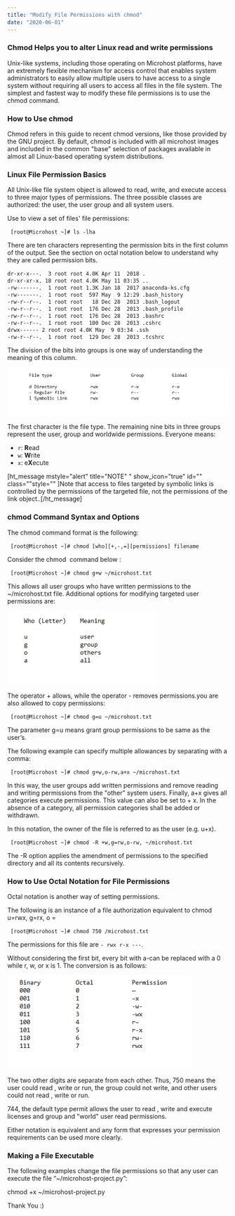 ```yaml
---
title: "Modify File Permissions with chmod"
date: "2020-06-01"
---
```


### Chmod Helps you to alter Linux read and write permissions

Unix-like systems, including those operating on Microhost platforms, have an extremely flexible mechanism for access control that enables system administrators to easily allow multiple users to have access to a single system without requiring all users to access all files in the file system. The simplest and fastest way to modify these file permissions is to use the chmod command.

### How to Use chmod

Chmod refers in this guide to recent chmod versions, like those provided by the GNU project. By default, chmod is included with all microhost images and included in the common "base" selection of packages available in almost all Linux-based operating system distributions.

### Linux File Permission Basics

All Unix-like file system object is allowed to read, write, and execute access to three major types of permissions. The three possible classes are authorized: the user, the user group and all system users.

Use to view a set of files' file permissions:

```
 [root@Microhost ~]# ls -lha 
```

There are ten characters representing the permission bits in the first column of the output. See the section on octal notation below to understand why they are called permission bits.

```
dr-xr-x---.  3 root root 4.0K Apr 11  2018 .
dr-xr-xr-x. 18 root root 4.0K May 11 03:35 ..
-rw-------.  1 root root 1.3K Jan 18  2017 anaconda-ks.cfg
-rw-------.  1 root root  597 May  9 12:29 .bash_history
-rw-r--r--.  1 root root   18 Dec 28  2013 .bash_logout
-rw-r--r--.  1 root root  176 Dec 28  2013 .bash_profile
-rw-r--r--.  1 root root  176 Dec 28  2013 .bashrc
-rw-r--r--.  1 root root  100 Dec 28  2013 .cshrc
drwx------ 2 root root 4.0K May  9 03:34 .ssh
-rw-r--r--.  1 root root  129 Dec 28  2013 .tcshrc
```

The division of the bits into groups is one way of understanding the meaning of this column.

![](images/chmod.png)

The first character is the file type. The remaining nine bits in three groups represent the user, group and worldwide permissions. Everyone means:

- `r`: **R**ead
- `w`: **W**rite
- `x`: e**X**ecute

\[ht\_message mstyle="alert" title="NOTE" " show\_icon="true" id="" class=""style="" \]Note that access to files targeted by symbolic links is controlled by the permissions of the targeted file, not the permissions of the link object..\[/ht\_message\]

### chmod Command Syntax and Options

The chmod command format is the following:

```
 [root@Microhost ~]# chmod [who][+,-,=][permissions] filename 
```

Consider the chmod  command below :

```
 [root@Microhost ~]# chmod g+w ~/microhost.txt 
```

This allows all user groups who have written permissions to the ~/microhost.txt file. Additional options for modifying targeted user permissions are:

![](images/chmod2.png)

The operator + allows, while the operator - removes permissions.you are also allowed to copy permissions:

```
 [root@Microhost ~]# chmod g=u ~/microhost.txt 
```

The parameter g=u means grant group permissions to be same as the user’s.

The following example can specify multiple allowances by separating with a comma:

```
 [root@Microhost ~]# chmod g+w,o-rw,a+x ~/microhost.txt 
```

In this way, the user groups add written permissions and remove reading and writing permissions from the "other" system users. Finally, a+x gives all categories execute permissions. This value can also be set to + x. In the absence of a category, all permission categories shall be added or withdrawn.

In this notation, the owner of the file is referred to as the user (e.g. u+x).

```
 [root@Microhost ~]# chmod -R +w,g=rw,o-rw, ~/microhost.txt 
```

The -R option applies the amendment of permissions to the specified directory and all its contents recursively.

### How to Use Octal Notation for File Permissions

Octal notation is another way of setting permissions.

The following is an instance of a file authorization equivalent to chmod u=rwx, g=rx, o =

```
 [root@Microhost ~]# chmod 750 /microhost.txt 
```

The permissions for this file are `- rwx r-x ---`.

Without considering the first bit, every bit with a-can be replaced with a 0 while r, w, or x is 1. The conversion is as follows:

![](images/chmod3.png)

The two other digits are separate from each other. Thus, 750 means the user could read , write or run, the group could not write, and other users could not read , write or run.

744, the default type permit allows the user to read , write and execute licenses and group and "world" user read permissions.

Either notation is equivalent and any form that expresses your permission requirements can be used more clearly.

### Making a File Executable

The following examples change the file permissions so that any user can execute the file “~/microhost-project.py”:

chmod +x ~/microhost-project.py

Thank You :)
